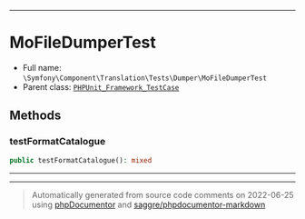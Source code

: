 ***

# MoFileDumperTest





* Full name: `\Symfony\Component\Translation\Tests\Dumper\MoFileDumperTest`
* Parent class: [`PHPUnit_Framework_TestCase`](../../../../../PHPUnit_Framework_TestCase.md)




## Methods


### testFormatCatalogue



```php
public testFormatCatalogue(): mixed
```











***


***
> Automatically generated from source code comments on 2022-06-25 using [phpDocumentor](http://www.phpdoc.org/) and [saggre/phpdocumentor-markdown](https://github.com/Saggre/phpDocumentor-markdown)
